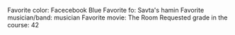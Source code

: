 Favorite color: Facecebook Blue
Favorite fo: Savta's hamin
Favorite musician/band: musician
Favorite movie: The Room 
Requested grade in the course: 42  
